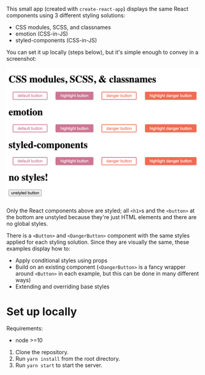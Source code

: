 This small app (created with `create-react-app`) displays the same React components using 3 different styling solutions:
- CSS modules, SCSS, and classnames
- emotion (CSS-in-JS)
- styled-components (CSS-in-JS)

You can set it up locally (steps below), but it's simple enough to convey in a screenshot:

![components](/public/components.png)

Only the React components above are styled; all `<h1>`s and the `<button>` at the bottom are unstyled because they're just HTML elements and there are no global styles. 
  
There is a `<Button>` and `<DangerButton>` component with the same styles applied for each styling solution. Since they are visually the same, these examples display how to:
- Apply conditional styles using props
- Build on an existing component (`<DangerButton>` is a fancy wrapper around `<Button>` in each example, but this can be done in many different ways)
- Extending and overriding base styles

# Set up locally

Requirements:
- node >=10

1. Clone the repository.
2. Run `yarn install` from the root directory.
3. Run `yarn start` to start the server.
